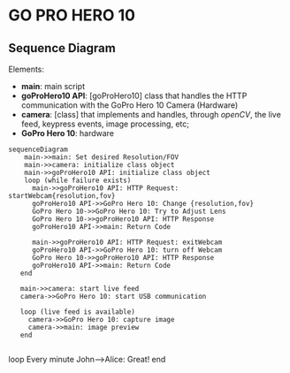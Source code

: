 # GO PRO HERO 10


## **Sequence Diagram**

Elements:
- **main**: main script
- **goProHero10 API**: [goProHero10] class that handles the HTTP communication with the GoPro Hero 10 Camera (Hardware)
- **camera**: [class] that implements and handles, through _openCV_, the live feed, keypress events, image processing, etc;
- **GoPro Hero 10**: hardware

```mermaid
sequenceDiagram
    main->>main: Set desired Resolution/FOV
    main->>camera: initialize class object
    main->>goProHero10 API: initialize class object
    loop (while failure exists)
      main->>goProHero10 API: HTTP Request: startWebcam{resolution,fov}
      goProHero10 API->>GoPro Hero 10: Change {resolution,fov}
      GoPro Hero 10->>GoPro Hero 10: Try to Adjust Lens
      GoPro Hero 10->>goProHero10 API: HTTP Response
      goProHero10 API->>main: Return Code

      main->>goProHero10 API: HTTP Request: exitWebcam
      goProHero10 API->>GoPro Hero 10: turn off Webcam
      GoPro Hero 10->>goProHero10 API: HTTP Response
      goProHero10 API->>main: Return Code
   end

   main->>camera: start live feed
   camera->>GoPro Hero 10: start USB communication
   
   loop (live feed is available)
     camera->>GoPro Hero 10: capture image
     camera->>main: image preview
   end
    
```


loop Every minute
        John-->Alice: Great!
    end
